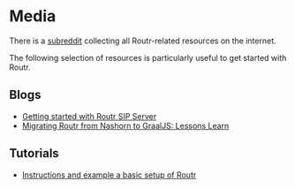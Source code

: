 # Media

There is a [subreddit](https://www.reddit.com/r/Routr/) collecting all Routr-related resources on the internet.

The following selection of resources is particularly useful to get started with Routr.

## Blogs

- [Getting started with Routr SIP Server](https://medium.com/@pedrosanders/tutorial-getting-started-with-routr-sip-server-f66c5216690a)
- [Migrating Routr from Nashorn to GraalJS: Lessons Learn](https://medium.com/@pedrosanders/migrating-from-nashorn-to-graaljs-lessons-learn-2385aa62e35d)

## Tutorials

- [Instructions and example a basic setup of Routr](../guides/basic-setup.md)
